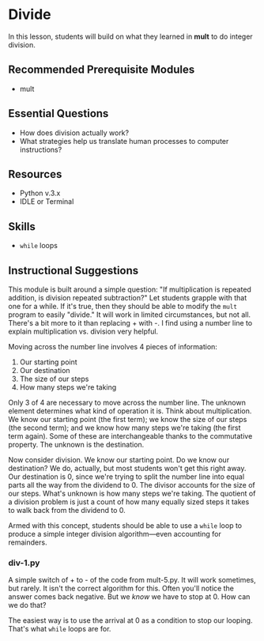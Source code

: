 # Divide
In this lesson, students will build on what they learned in **mult** to do integer
division.

## Recommended Prerequisite Modules
* mult

## Essential Questions
* How does division actually work?
* What strategies help us translate human processes to computer instructions?

## Resources
* Python v.3.x
* IDLE or Terminal

## Skills
* `while` loops

## Instructional Suggestions

This module is built around a simple question: "If multiplication is repeated
addition, is division repeated subtraction?" Let students grapple with that one
for a while.  If it's true, then they should be able to modify the `mult` program
to easily "divide." It will work in limited circumstances, but not all. There's
a bit more to it than replacing + with -. I find using a number line to explain
multiplication vs. division very helpful.

Moving across the number line involves 4 pieces of information:
1. Our starting point
2. Our destination
3. The size of our steps
4. How many steps we're taking

Only 3 of 4 are necessary to move across the number line. The unknown element
determines what kind of operation it is. Think about multiplication. We know our
starting point (the first term); we know the size of our steps (the second term);
 and we know how many steps we're taking (the first term again). Some of these are
 interchangeable thanks to the commutative property. The unknown is the destination.

 Now consider division. We know our starting point. Do we know our destination?
 We do, actually, but most students won't get this right away. Our destination is
 0, since we're trying to split the number line into equal parts all the way from
 the dividend to 0. The divisor accounts for the size of our steps. What's unknown
 is how many steps we're taking. The quotient of a division problem is just a count
 of how many equally sized steps it takes to walk back from the dividend to 0.

 Armed with this concept, students should be able to use a `while` loop to produce
 a simple integer division algorithm—even accounting for remainders.

 ### div-1.py
 A simple switch of + to - of the code from mult-5.py. It will work sometimes, but
 rarely. It isn't the correct algorithm for this. Often you'll notice the answer
 comes back negative. But we *know* we have to stop at 0. How can we do that?

 The easiest way is to use the arrival at 0 as a condition to stop our looping.
 That's what `while` loops are for.
